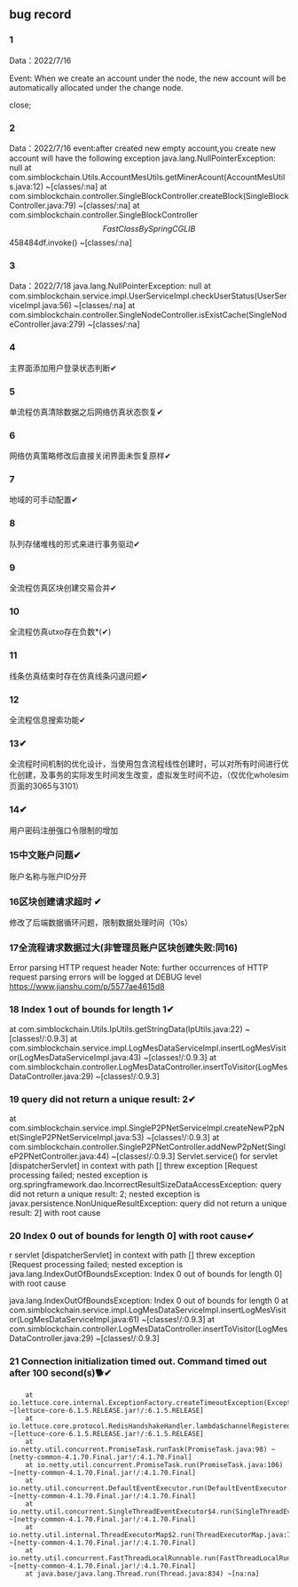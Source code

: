 ## bug record
### 1
Data：2022/7/16

Event: When we create an account under the node, the new account will be automatically allocated under the change node.

close;

### 2 
Data：2022/7/16
event:after created new empty account,you create new account will have the  following exception
    java.lang.NullPointerException: null
	at com.simblockchain.Utils.AccountMesUtils.getMinerAcount(AccountMesUtils.java:12) ~[classes/:na]
	at com.simblockchain.controller.SingleBlockController.createBlock(SingleBlockController.java:79) ~[classes/:na]
	at com.simblockchain.controller.SingleBlockController$$FastClassBySpringCGLIB$$458484df.invoke(<generated>) ~[classes/:na]

### 3
Data：2022/7/18
java.lang.NullPointerException: null
	at com.simblockchain.service.impl.UserServiceImpl.checkUserStatus(UserServiceImpl.java:56) ~[classes/:na]
	at com.simblockchain.controller.SingleNodeController.isExistCache(SingleNodeController.java:279) ~[classes/:na]


### 4
主界面添加用户登录状态判断✔


### 5
单流程仿真清除数据之后网络仿真状态恢复✔


### 6
网络仿真策略修改后直接关闭界面未恢复原样✔


### 7 
地域的可手动配置✔


### 8
队列存储堆栈的形式来进行事务驱动✔

### 9
全流程仿真区块创建交易合并✔

### 10
全流程仿真utxo存在负数*(✔)


### 11
线条仿真结束时存在仿真线条闪退问题✔


### 12
全流程信息搜索功能✔

### 13✔
全流程时间机制的优化设计，当使用包含流程线性创建时，可以对所有时间进行优化创建，及事务的实际发生时间发生改变，虚拟发生时间不边，（仅优化wholesim页面的3065与3101）

### 14✔
用户密码注册强口令限制的增加

### 15中文账户问题✔
账户名称与账户ID分开

### 16区块创建请求超时 ✔
修改了后端数据循环问题，限制数据处理时间（10s）

### 17全流程请求数据过大(非管理员账户区块创建失败:同16) 
Error parsing HTTP request header
 Note: further occurrences of HTTP request parsing errors will be logged at DEBUG level
 https://www.jianshu.com/p/5577ae4615d8


### 18 Index 1 out of bounds for length 1✔
 at com.simblockchain.Utils.IpUtils.getStringData(IpUtils.java:22) ~[classes!/:0.9.3]
        at com.simblockchain.service.impl.LogMesDataServiceImpl.insertLogMesVisitor(LogMesDataServiceImpl.java:43) ~[classes!/:0.9.3]
        at com.simblockchain.controller.LogMesDataController.insertToVisitor(LogMesDataController.java:29) ~[classes!/:0.9.3]

### 19 query did not return a unique result: 2✔
 at com.simblockchain.service.impl.SingleP2PNetServiceImpl.createNewP2pNet(SingleP2PNetServiceImpl.java:53) ~[classes!/:0.9.3]
        at com.simblockchain.controller.SingleP2PNetController.addNewP2pNet(SingleP2PNetController.java:44) ~[classes!/:0.9.3]
		Servlet.service() for servlet [dispatcherServlet] in context with path [] threw exception [Request processing failed; nested exception is org.springframework.dao.IncorrectResultSizeDataAccessException: query did not return a unique result: 2; nested exception is javax.persistence.NonUniqueResultException: query did not return a unique result: 2] with root cause

### 20 Index 0 out of bounds for length 0] with root cause✔
r servlet [dispatcherServlet] in context with path [] threw exception [Request processing failed; nested exception is java.lang.IndexOutOfBoundsException: Index 0 out of bounds for length 0] with root cause

java.lang.IndexOutOfBoundsException: Index 0 out of bounds for length 0
        at com.simblockchain.service.impl.LogMesDataServiceImpl.insertLogMesVisitor(LogMesDataServiceImpl.java:61) ~[classes!/:0.9.3]
        at com.simblockchain.controller.LogMesDataController.insertToVisitor(LogMesDataController.java:29) ~[classes!/:0.9.3]
    
### 21 Connection initialization timed out. Command timed out after 100 second(s)🐕✔
        at io.lettuce.core.internal.ExceptionFactory.createTimeoutException(ExceptionFactory.java:65) ~[lettuce-core-6.1.5.RELEASE.jar!/:6.1.5.RELEASE]
        at io.lettuce.core.protocol.RedisHandshakeHandler.lambda$channelRegistered$0(RedisHandshakeHandler.java:62) ~[lettuce-core-6.1.5.RELEASE.jar!/:6.1.5.RELEASE]
        at io.netty.util.concurrent.PromiseTask.runTask(PromiseTask.java:98) ~[netty-common-4.1.70.Final.jar!/:4.1.70.Final]
        at io.netty.util.concurrent.PromiseTask.run(PromiseTask.java:106) ~[netty-common-4.1.70.Final.jar!/:4.1.70.Final]
        at io.netty.util.concurrent.DefaultEventExecutor.run(DefaultEventExecutor.java:66) ~[netty-common-4.1.70.Final.jar!/:4.1.70.Final]
        at io.netty.util.concurrent.SingleThreadEventExecutor$4.run(SingleThreadEventExecutor.java:986) ~[netty-common-4.1.70.Final.jar!/:4.1.70.Final]
        at io.netty.util.internal.ThreadExecutorMap$2.run(ThreadExecutorMap.java:74) ~[netty-common-4.1.70.Final.jar!/:4.1.70.Final]
        at io.netty.util.concurrent.FastThreadLocalRunnable.run(FastThreadLocalRunnable.java:30) ~[netty-common-4.1.70.Final.jar!/:4.1.70.Final]
        at java.base/java.lang.Thread.run(Thread.java:834) ~[na:na]